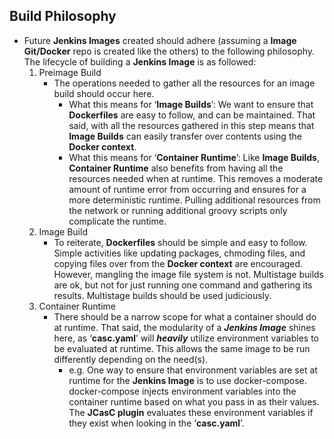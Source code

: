## Build Philosophy

* Future **Jenkins Images** created should adhere (assuming a **Image Git/Docker** repo is created like the others) to the following philosophy. The lifecycle of building a **Jenkins Image** is as followed:
    1. Preimage Build
        * The operations needed to gather all the resources for an image build should occur here.
            * What this means for ‘**Image Builds**’: We want to ensure that **Dockerfiles** are easy to follow, and can be maintained. That said, with all the resources gathered in this step means that **Image Builds** can easily transfer over contents using the **Docker context**.
            * What this means for ‘**Container Runtime**’: Like **Image Builds**, **Container Runtime** also benefits from having all the resources needed when at runtime. This removes a moderate amount of runtime error from occurring and ensures for a more deterministic runtime. Pulling additional resources from the network or running additional groovy scripts only complicate the runtime.
    2. Image Build
        * To reiterate, **Dockerfiles** should be simple and easy to follow. Simple activities like updating packages, chmoding files, and copying files over from the **Docker context** are encouraged. However, mangling the image file system is not. Multistage builds are ok, but not for just running one command and gathering its results. Multistage builds should be used judiciously.
    3. Container Runtime
        * There should be a narrow scope for what a container should do at runtime. That said, the modularity of a ***Jenkins Image*** shines here, as ‘**casc.yaml**’ will ***heavily*** utilize environment variables to be evaluated at runtime. This allows the same image to be run differently depending on the need(s).
            * e.g. One way to ensure that environment variables are set at runtime for the **Jenkins Image** is to use docker-compose. docker-compose injects environment variables into the container runtime based on what you pass in as their values. The **JCasC plugin** evaluates these environment variables if they exist when looking in the ‘**casc.yaml**’.
